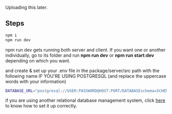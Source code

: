 Uploading this later.

## Steps

```bash
npm i
npm run dev
```

npm run dev gets running both server and client. If you want one or another individually, go to its folder and run **npm run dev** or **npm run start:dev** depending on which you want.

and create & set up your .env file in the package/server/src path with the following name IF YOU'RE USING POSTGRESQL (and replace the uppercase words with your information)

```bash
DATABASE_URL="postgresql://USER:PASSWORD@HOST:PORT/DATABASEschema=SCHEMA"
```

if you are using another relational database management system, click [here](https://docs.nestjs.com/recipes/prisma#getting-started) to know how to set it up correctly.
